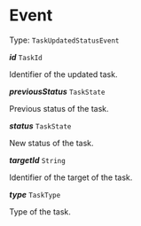 

# Event

Type: `TaskUpdatedStatusEvent`  
<article>

***id*** `TaskId` 

Identifier of the updated task.

</article>
<article>

***previousStatus*** `TaskState` 

Previous status of the task.

</article>
<article>

***status*** `TaskState` 

New status of the task.

</article>
<article>

***targetId*** `String` 

Identifier of the target of the task.

</article>
<article>

***type*** `TaskType` 

Type of the task.

</article>

